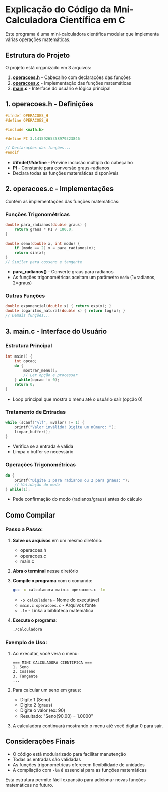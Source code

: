 # Explicação do Código da Mni-Calculadora Científica em C

Este programa é uma mini-calculadora científica modular que implementa várias operações matemáticas.

## Estrutura do Projeto

O projeto está organizado em 3 arquivos:

1. **[operacoes.h](https://github.com/ufpi-pe/pe-2025-1/blob/main/operacoes.h)** - Cabeçalho com declarações das funções
2. **[operacoes.c](https://github.com/ufpi-pe/pe-2025-1/blob/main/operacoes.c)** - Implementação das funções matemáticas
3. **[main](https://github.com/ufpi-pe/pe-2025-1/blob/main/main.c).c** - Interface do usuário e lógica principal

## 1. operacoes.h - Definições

```c
#ifndef OPERACOES_H
#define OPERACOES_H

#include <math.h>

#define PI 3.14159265358979323846

// Declarações das funções...
#endif
```

- **#ifndef/#define** - Previne inclusão múltipla do cabeçalho
- **PI** - Constante para conversão graus-radianos
- Declara todas as funções matemáticas disponíveis

## 2. operacoes.c - Implementações

Contém as implementações das funções matemáticas:

### Funções Trigonométricas

```c
double para_radianos(double graus) {
    return graus * PI / 180.0;
}

double seno(double x, int modo) {
    if (modo == 2) x = para_radianos(x);
    return sin(x);
}
// Similar para cosseno e tangente
```

- **para_radianos()** - Converte graus para radianos
- As funções trigonométricas aceitam um parâmetro `modo` (1=radianos, 2=graus)

### Outras Funções

```c
double exponencial(double x) { return exp(x); }
double logaritmo_natural(double x) { return log(x); }
// Demais funções...
```

## 3. main.c - Interface do Usuário

### Estrutura Principal

```c
int main() {
    int opcao;
    do {
        mostrar_menu();
        // Ler opção e processar
    } while(opcao != 0);
    return 0;
}
```

- Loop principal que mostra o menu até o usuário sair (opção 0)

### Tratamento de Entradas

```c
while (scanf("%lf", &valor) != 1) {
    printf("Valor inválido! Digite um número: ");
    limpar_buffer();
}
```

- Verifica se a entrada é válida
- Limpa o buffer se necessário

### Operações Trigonométricas

```c
do {
    printf("Digite 1 para radianos ou 2 para graus: ");
    // Validação do modo
} while(1);
```

- Pede confirmação do modo (radianos/graus) antes do cálculo

## Como Compilar

### Passo a Passo:

1. **Salve os arquivos** em um mesmo diretório:
   - operacoes.h
   - operacoes.c
   - main.c

2. **Abra o terminal** nesse diretório

3. **Compile o programa** com o comando:
   ```bash
   gcc -o calculadora main.c operacoes.c -lm
   ```
   - `-o calculadora` - Nome do executável
   - `main.c operacoes.c` - Arquivos fonte
   - `-lm` - Linka a biblioteca matemática

4. **Execute o programa**:
   ```bash
   ./calculadora
   ```

### Exemplo de Uso:

1. Ao executar, você verá o menu:
   ```
   === MINI CALCULADORA CIENTIFICA ===
   1. Seno
   2. Cosseno
   3. Tangente
   ...
   ```

2. Para calcular um seno em graus:
   - Digite 1 (Seno)
   - Digite 2 (graus)
   - Digite o valor (ex: 90)
   - Resultado: "Seno(90.00) = 1.0000"

3. A calculadora continuará mostrando o menu até você digitar 0 para sair.

## Considerações Finais

- O código está modularizado para facilitar manutenção
- Todas as entradas são validadas
- As funções trigonométricas oferecem flexibilidade de unidades
- A compilação com `-lm` é essencial para as funções matemáticas

Esta estrutura permite fácil expansão para adicionar novas funções matemáticas no futuro.
